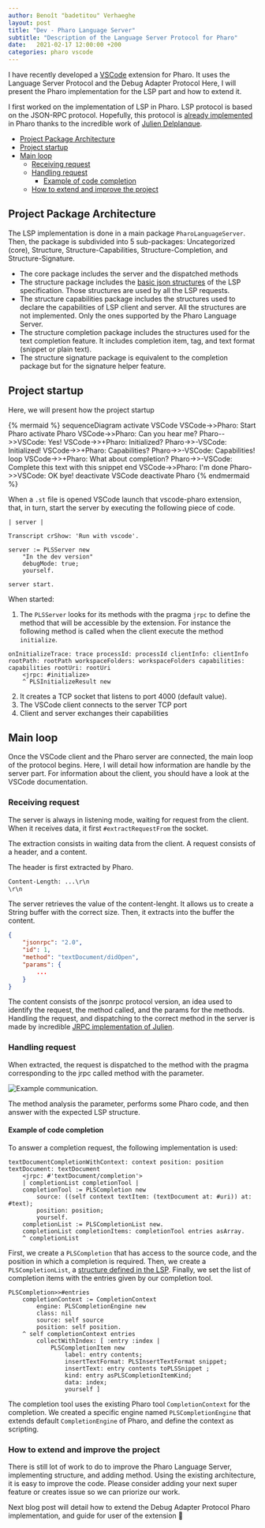 ```yaml
---
author: Benoît "badetitou" Verhaeghe
layout: post
title: "Dev - Pharo Language Server"
subtitle: "Description of the Language Server Protocol for Pharo"
date:   2021-02-17 12:00:00 +200
categories: pharo vscode
---
```


I have recently developed a [VSCode](https://code.visualstudio.com/) extension for Pharo.
It uses the Language Server Protocol and the Debug Adapter Protocol
Here, I will present the Pharo implementation for the LSP part and how to extend it.

I first worked on the implementation of LSP in Pharo.
LSP protocol is based on the JSON-RPC protocol.
Hopefully, this protocol is [already implemented](https://github.com/juliendelplanque/JRPC) in Pharo thanks to the incredible work of [Julien Delplanque](https://juliendelplanque.be/).

- [Project Package Architecture](#project-package-architecture)
- [Project startup](#project-startup)
- [Main loop](#main-loop)
  - [Receiving request](#receiving-request)
  - [Handling request](#handling-request)
    - [Example of code completion](#example-of-code-completion)
  - [How to extend and improve the project](#how-to-extend-and-improve-the-project)

## Project Package Architecture

The LSP implementation is done in a main package `PharoLanguageServer`.
Then, the package is subdivided into 5 sub-packages: Uncategorized (core), Structure, Structure-Capabilities, Structure-Completion, and Structure-Signature.

- The core package includes the server and the dispatched methods
- The structure package includes the [basic json structures](https://microsoft.github.io/language-server-protocol/specifications/specification-current/#basic-json-structures) of the LSP specification.
Those structures are used by all the LSP requests.
- The structure capabilities package includes the structures used to declare the capabilities of LSP client and server.
All the structures are not implemented. Only the ones supported by the Pharo Language Server.
- The structure completion package includes the structures used for the text completion feature.
It includes completion item, tag, and text format (snippet or plain text).
- The structure signature package is equivalent to the completion package but for the signature helper feature.

## Project startup

Here, we will present how the project startup

{% mermaid %}
sequenceDiagram
    activate VSCode
    VSCode->>Pharo: Start Pharo
    activate Pharo
    VSCode->>Pharo: Can you hear me?
    Pharo-->>VSCode: Yes!
    VSCode->>+Pharo: Initialized?
    Pharo->>-VSCode: Initialized!
    VSCode->>+Pharo: Capabilities?
    Pharo->>-VSCode: Capabilities!
    loop
        VSCode->>+Pharo: What about completion?
        Pharo->>-VSCode: Complete this text with this snippet
    end
    VSCode->>Pharo: I'm done
    Pharo->>VSCode: OK bye!
    deactivate VSCode
    deactivate Pharo
{% endmermaid %}

When a `.st` file is opened VSCode launch that vscode-pharo extension, that, in turn, start the server by executing the following piece of code.

```st
| server |

Transcript crShow: 'Run with vscode'.

server := PLSServer new
    "In the dev version"
    debugMode: true;
    yourself.

server start.
```

When started:

1. The `PLSServer` looks for its methods with the pragma `jrpc` to define the method that will be accessible by the extension.
For instance the following method is called when the client execute the method `initialize`.

```st
onInitializeTrace: trace processId: processId clientInfo: clientInfo rootPath: rootPath workspaceFolders: workspaceFolders capabilities: capabilities rootUri: rootUri
    <jrpc: #initialize>
    ^ PLSInitializeResult new
```

2. It creates a TCP socket that listens to port 4000 (default value).
3. The VSCode client connects to the server TCP port
4. Client and server exchanges their capabilities

## Main loop

Once the VSCode client and the Pharo server are connected, the main loop of the protocol begins.
Here, I will detail how information are handle by the server part.
For information about the client, you should have a look at the VSCode documentation.

### Receiving request

The server is always in listening mode, waiting for request from the client.
When it receives data, it first `#extractRequestFrom` the socket.

The extraction consists in waiting data from the client.
A request consists of a header, and a content.

The header is first extracted by Pharo.

```txt
Content-Length: ...\r\n
\r\n
```

The server retrieves the value of the content-lenght.
It allows us to create a String buffer with the correct size.
Then, it extracts into the buffer the content.

```json
{
    "jsonrpc": "2.0",
    "id": 1,
    "method": "textDocument/didOpen",
    "params": {
        ...
    }
}
```

The content consists of the jsonrpc protocol version, an idea used to identify the request, the method called, and the params for the methods.
Handling the request, and dispatching to the correct method in the server is made by incredible [JRPC implementation of Julien](https://github.com/juliendelplanque/JRPC).

### Handling request

When extracted, the request is dispatched to the method with the pragma corresponding to the jrpc called method with the parameter.

![Example communication](https://microsoft.github.io/language-server-protocol/overviews/lsp/img/language-server-sequence.png).

The method analysis the parameter, performs some Pharo code, and then answer with the expected LSP structure.

#### Example of code completion

To answer a completion request, the following implementation is used:

```st
textDocumentCompletionWithContext: context position: position textDocument: textDocument
    <jrpc: #'textDocument/completion'>
    | completionList completionTool |
    completionTool := PLSCompletion new
        source: ((self context textItem: (textDocument at: #uri)) at: #text);
        position: position;
        yourself.
    completionList := PLSCompletionList new.
    completionList completionItems: completionTool entries asArray.
    ^ completionList
```

First, we create a `PLSCompletion` that has access to the source code, and the position in which a completion is required.
Then, we create a `PLSCompletionList`, a [structure defined in the LSP](https://microsoft.github.io/language-server-protocol/specifications/specification-current/#textDocument_completion).
Finally, we set the list of completion items with the entries given by our completion tool.

```st
PLSCompletion>>#entries
    completionContext := CompletionContext
        engine: PLSCompletionEngine new
        class: nil
        source: self source
        position: self position.
    ^ self completionContext entries
        collectWithIndex: [ :entry :index |
            PLSCompletionItem new
                label: entry contents;
                insertTextFormat: PLSInsertTextFormat snippet;
                insertText: entry contents toPLSSnippet ;
                kind: entry asPLSCompletionItemKind;
                data: index;
                yourself ]
```

The completion tool uses the existing Pharo tool `CompletionContext` for the completion.
We created a specific engine named `PLSCompletionEngine` that extends default `CompletionEngine` of Pharo, and define the context as scripting.

### How to extend and improve the project

There is still lot of work to do to improve the Pharo Language Server, implementing structure, and adding method.
Using the existing architecture, it is easy to improve the code.
Please consider adding your next super feature or creates issue so we can priorize our work.

Next blog post will detail how to extend the Debug Adapter Protocol Pharo implementation, and guide for user of the extension :rocket:
